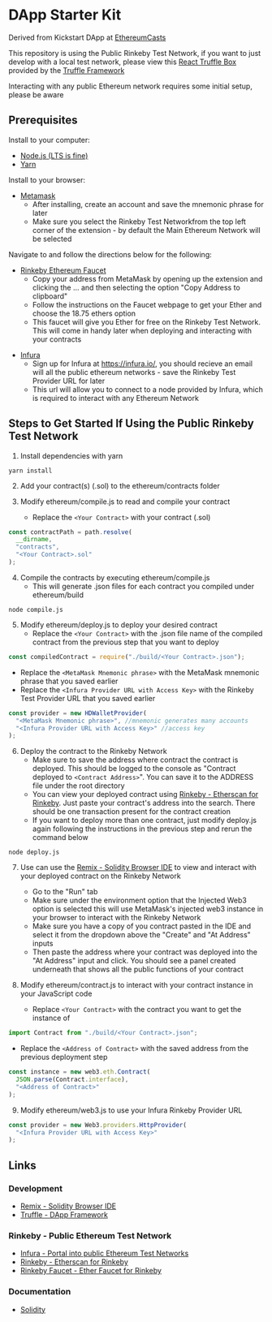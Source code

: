 # DApp Starter Kit

Derived from Kickstart DApp at [EthereumCasts](https://github.com/StephenGrider/EthereumCasts)

This repository is using the Public Rinkeby Test Network, if you want to just develop with a local test network, please view this [React Truffle Box](https://github.com/truffle-box/react-box/tree/master/src) provided by the [Truffle Framework](http://truffleframework.com/)

Interacting with any public Ethereum network requires some initial setup, please be aware

## Prerequisites

Install to your computer:

* [Node.js (LTS is fine)](https://nodejs.org/en/)
* [Yarn](https://yarnpkg.com/en/docs/install)

Install to your browser:

* [Metamask](https://chrome.google.com/webstore/search/metamask)
  * After installing, create an account and save the mnemonic phrase for later
  * Make sure you select the Rinkeby Test Networkfrom the top left corner of the extension - by default the Main Ethereum Network will be selected

Navigate to and follow the directions below for the following:

* [Rinkeby Ethereum Faucet](https://faucet.rinkeby.io/)
  * Copy your address from MetaMask by opening up the extension and clicking the ... and then selecting the option "Copy Address to clipboard"
  * Follow the instructions on the Faucet webpage to get your Ether and choose the 18.75 ethers option
  * This faucet will give you Ether for free on the Rinkeby Test Network. This will come in handy later when deploying and interacting with your contracts

- [Infura](https://infura.io/)
  * Sign up for Infura at https://infura.io/, you should recieve an email will all the public ethereum networks - save the Rinkeby Test Provider URL for later
  * This url will allow you to connect to a node provided by Infura, which is required to interact with any Ethereum Network

## Steps to Get Started If Using the Public Rinkeby Test Network

1. Install dependencies with yarn

```shell
yarn install
```

2. Add your contract(s) (.sol) to the ethereum/contracts folder

3. Modify ethereum/compile.js to read and compile your contract
   * Replace the `<Your Contract>` with your contract (.sol)

```javascript
const contractPath = path.resolve(
  __dirname,
  "contracts",
  "<Your Contract>.sol"
);
```

4. Compile the contracts by executing ethereum/compile.js
   * This will generate .json files for each contract you compiled under ethereum/build

```shell
node compile.js
```

5. Modify ethereum/deploy.js to deploy your desired contract
   * Replace the `<Your Contract>` with the .json file name of the compiled contract from the previous step that you want to deploy

```javascript
const compiledContract = require("./build/<Your Contract>.json");
```

   * Replace the `<MetaMask Mnemonic phrase>` with the MetaMask mnemonic phrase that you saved earlier
   * Replace the `<Infura Provider URL with Access Key>` with the Rinkeby Test Provider URL that you saved earlier

```javascript
const provider = new HDWalletProvider(
  "<MetaMask Mnemonic phrase>", //mnemonic generates many accounts
  "<Infura Provider URL with Access Key>" //access key
);
```

6. Deploy the contract to the Rinkeby Network
   * Make sure to save the address where contract the contract is deployed. This should be logged to the console as "Contract deployed to `<Contract Address>`". You can save it to the ADDRESS file under the root directory
   * You can view your deployed contract using [Rinkeby - Etherscan for Rinkeby](https://rinkeby.etherscan.io/). Just paste your contract's address into the search. There should be one transaction present for the contract creation
   * If you want to deploy more than one contract, just modify deploy.js again following the instructions in the previous step and rerun the command below


```shell
node deploy.js
```

7. Use can use the [Remix - Solidity Browser IDE](https://remix.ethereum.org/) to view and interact with your deployed contract on the Rinkeby Network

   * Go to the "Run" tab
   * Make sure under the environment option that the Injected Web3 option is selected this will use MetaMask's injected web3 instance in your browser to interact with the Rinkeby Network
   * Make sure you have a copy of you contract pasted in the IDE and select it from the dropdown above the "Create" and "At Address" inputs
   * Then paste the address where your contract was deployed into the "At Address" input and click. You should see a panel created underneath that shows all the public functions of your contract

8. Modify ethereum/contract.js to interact with your contract instance in your JavaScript code
   * Replace `<Your Contract>` with the contract you want to get the instance of

```javascript
import Contract from "./build/<Your Contract>.json";
```

   * Replace the `<Address of Contract>` with the saved address from the previous deployment step

```javascript
const instance = new web3.eth.Contract(
  JSON.parse(Contract.interface),
  "<Address of Contract>"
);
```

9. Modify ethereum/web3.js to use your Infura Rinkeby Provider URL

```javascript
const provider = new Web3.providers.HttpProvider(
  "<Infura Provider URL with Access Key>"
);
```

## Links

### Development

* [Remix - Solidity Browser IDE](https://remix.ethereum.org/)
* [Truffle - DApp Framework](http://truffleframework.com/)

### Rinkeby - Public Ethereum Test Network

* [Infura - Portal into public Ethereum Test Networks](https://infura.io/)
* [Rinkeby - Etherscan for Rinkeby](https://rinkeby.etherscan.io/)
* [Rinkeby Faucet - Ether Faucet for Rinkeby](https://faucet.rinkeby.io/)

### Documentation

* [Solidity](https://solidity.readthedocs.io/en/develop/)
